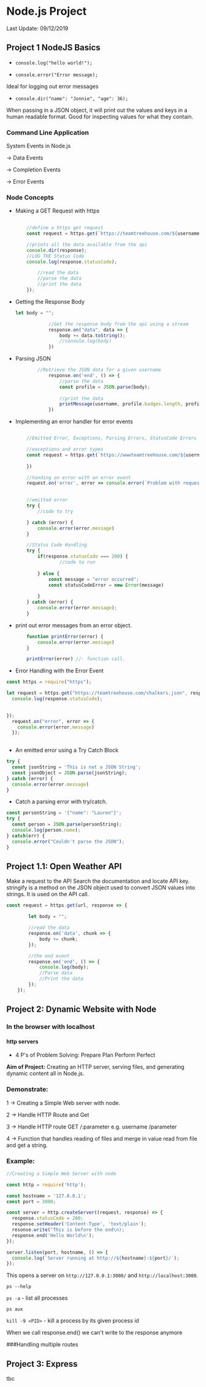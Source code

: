 # Node.js Project

Last Update:   09/12/2019

## Project 1  NodeJS Basics

+ ```console.log("hello world!");```

+ ```console.error("Error message);``` 

Ideal for logging out error messages

+ ```console.dir("name": "Jonnie", "age": 36);```  

When passing in a JSON object, it will print out the values and keys in a human readable format.  Good for inspecting 
values for what they contain.

### Command Line Application

System Events in Node.js

-> Data Events

-> Completion Events

-> Error Events 

### Node Concepts
  + Making a GET Request with https

    ```javascript
        
        //define a https get request
        const request = https.get(`https://teamtreehouse.com/${username}.json`, response => {

        //prints all the data available from the api
        console.dir(response);
        //LOG THE Status Code
        console.log(response.statusCode);

            //read the data
            //parse the data
            //print the data
        });
    ```

  + Getting the Response Body

    ```javascript
    let body = "";

                //Get the response body from the api using a stream
                response.on("data", data => {
                    body += data.toString();
                    //console.log(body)
                })
    ```
  + Parsing JSON

    ```javascript
            //Retrieve the JSON data for a given username
                response.on('end', () => {
                    //parse the data
                    const profile = JSON.parse(body);
                    
                    //print the data
                    printMessage(username, profile.badges.length, profile.points.JavaScript);
                }) 
    ```

  + Implementing an error handler for error events   

    ```javascript

        //Emitted Error, Exceptions, Parsing Errors, StatusCode Errors

        //exceptions and error types
        const request = https.get(`https://wwwteamtreehouse.com/${username}.json`, response => {
        
        })

        //handing an error with an error event
        request.on('error', error => console.error(`Problem with request: ${error.message}:`))

        
        //emitted error
        try {
            //code to try

        } catch (error) {
            console.error(error.message)
        }

        //Status Code Handling
        try {
            if(response.statusCode === 200) {
                    //code to run
        
            } else {
                const message = "error occurred";
                const statusCodeError = new Error(message)
                
            }
        } catch (error) {
            console.error(error.message);
        }

    ```

  + print out error messages from an error object.

    ```javascript
        function printError(error) {
            console.error(error.message)
        }

        printError(error) //- function call.
    ```

  + Error Handling with the Error Event


```javascript
const https = require("https");

let request = https.get("https://teamtreehouse.com/chalkers.json", response => {
  console.log(response.statusCode);
  

});
  request.on("error", error => {
    console.error(error.message)
  });
  
```

  + An emitted error using a Try Catch Block


```javascript
try {
  const jsonString = 'This is not a JSON String';
  const jsonObject = JSON.parse(jsonString);
} catch (error) {
  console.error(error.message)
}
```

+ Catch a parsing error with try/catch.

```javascript
const personString = '{"name": "Lauren"}';
try {
  const person = JSON.parse(personString);
  console.log(person.name);
} catch(err) {
  console.error("Couldn't parse the JSON");
}
```

## Project 1.1: Open Weather API

Make a request to the API
Search the documentation and locate API key.  
stringify is a method on the JSON object used to convert JSON values into strings. It is used on the API call.

```javascript
const request = https.get(url, response => {

        let body = "";

        //read the data
        response.on('data', chunk => {
            body += chunk;
        });

        //the end event
        response.on('end', () => {
            console.log(body);
            //Parse data
            //Print the data
        });
    });
```

## Project 2: Dynamic Website with Node

### In the browser with localhost

#### http servers 

+ 4 P's of Problem Solving: Prepare Plan Perform Perfect

**Aim of Project:** Creating an HTTP server, serving files, and generating dynamic content all in Node.js.

### Demonstrate:   

1 -> Creating a Simple Web server with node.

2 -> Handle HTTP Route and Get

3 -> Handle HTTP route GET /:parameter e.g. username  /parameter

4 -> Function that handles reading of files and merge in value  read from file and get a string.


### Example:  

```javascript
//Creating a Simple Web Server with node

const http = require('http');

const hostname = '127.0.0.1';
const port = 3000;

const server = http.createServer((request, response) => {
  response.statusCode = 200;
  response.setHeader('Content-Type', 'text/plain');
  resonse.write("This is before the end\n);
  response.end('Hello World\n');
});

server.listen(port, hostname, () => {
  console.log(`Server running at http://${hostname}:${port}/`);
});
```

This opens a server on ```http://127.0.0.1:3000/``` and ```http://localhost:3000```.

```ps --help```

```ps -a``` - list all processes

```ps aux```

```kill -9 <PID>``` - kill a process by its given process id

When we call response.end() we can't write to the response anymore

###Handling multiple routes

## Project 3: Express

tbc
